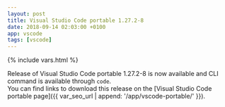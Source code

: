 ```yaml
---
layout: post
title: Visual Studio Code portable 1.27.2-8
date: 2018-09-14 02:03:00 +0100
app: vscode
tags: [vscode]
---
```

{% include vars.html %}

Release of Visual Studio Code portable 1.27.2-8 is now available and CLI command is available through `code`.<br />
You can find links to download this release on the [Visual Studio Code portable page]({{ var_seo_url | append: '/app/vscode-portable/' }}).